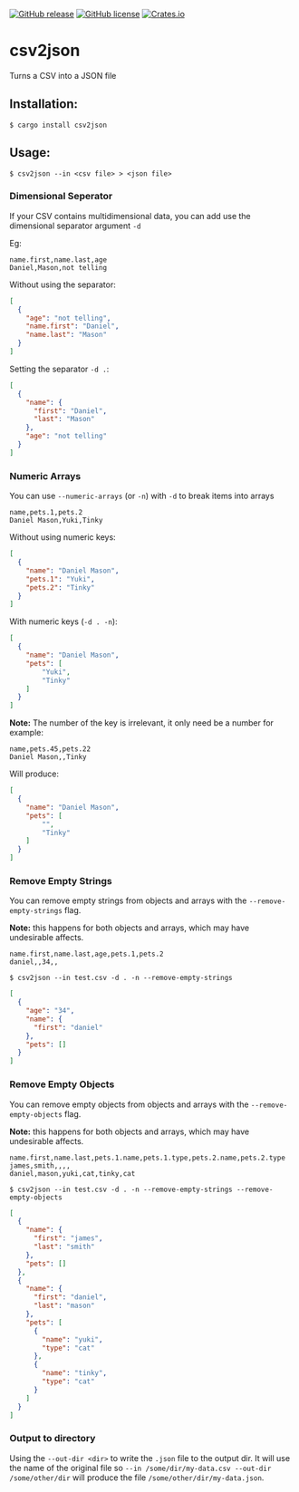 [![GitHub release](https://img.shields.io/github/release/apolitical/csv2json.svg)](https://github.com/apolitical/csv2json/releases)
[![GitHub license](https://img.shields.io/github/license/apolitical/csv2json.svg)](https://github.com/apolitical/csv2json/blob/master/LICENSE)
[![Crates.io](https://img.shields.io/crates/v/csv2json.svg)](https://crates.io/crates/csv2json)

csv2json
========

Turns a CSV into a JSON file

Installation:
-------------

```
$ cargo install csv2json
```

Usage:
------

```
$ csv2json --in <csv file> > <json file>
```

### Dimensional Seperator

If your CSV contains multidimensional data, you can add use the dimensional separator argument `-d`

Eg:
```csv
name.first,name.last,age
Daniel,Mason,not telling
```

Without using the separator:
```json
[
  {
    "age": "not telling",
    "name.first": "Daniel",
    "name.last": "Mason"
  }
]
```

Setting the separator `-d .`:
```json
[
  {
    "name": {
      "first": "Daniel",
      "last": "Mason"
    },
    "age": "not telling"
  }
]
```

### Numeric Arrays

You can use `--numeric-arrays` (or `-n`) with `-d` to break items into arrays

```csv
name,pets.1,pets.2
Daniel Mason,Yuki,Tinky
```

Without using numeric keys:
```json
[
  {
    "name": "Daniel Mason",
    "pets.1": "Yuki",
    "pets.2": "Tinky"
  }
]
```

With numeric keys (`-d . -n`):
```json
[
  {
    "name": "Daniel Mason",
    "pets": [
        "Yuki",
        "Tinky"
    ]
  }
]
```

**Note:** The number of the key is irrelevant, it only need be a number for example:

```csv
name,pets.45,pets.22
Daniel Mason,,Tinky
```

Will produce:

```json
[
  {
    "name": "Daniel Mason",
    "pets": [
        "",
        "Tinky"
    ]
  }
]
```

### Remove Empty Strings

You can remove empty strings from objects and arrays with the `--remove-empty-strings` flag.

**Note:** this happens for both objects and arrays, which may have undesirable affects.

```csv
name.first,name.last,age,pets.1,pets.2
daniel,,34,,
```

```shell
$ csv2json --in test.csv -d . -n --remove-empty-strings
```

```json
[
  {
    "age": "34",
    "name": {
      "first": "daniel"
    },
    "pets": []
  }
]
```

### Remove Empty Objects

You can remove empty objects from objects and arrays with the `--remove-empty-objects` flag.

**Note:** this happens for both objects and arrays, which may have undesirable affects.

```csv
name.first,name.last,pets.1.name,pets.1.type,pets.2.name,pets.2.type
james,smith,,,,
daniel,mason,yuki,cat,tinky,cat
```

```shell
$ csv2json --in test.csv -d . -n --remove-empty-strings --remove-empty-objects
```

```json
[
  {
    "name": {
      "first": "james",
      "last": "smith"
    },
    "pets": []
  },
  {
    "name": {
      "first": "daniel",
      "last": "mason"
    },
    "pets": [
      {
        "name": "yuki",
        "type": "cat"
      },
      {
        "name": "tinky",
        "type": "cat"
      }
    ]
  }
]
```

### Output to directory

Using the `--out-dir <dir>` to write the `.json` file to the output dir. It will use the name of the
original file so `--in /some/dir/my-data.csv --out-dir /some/other/dir` will produce the file
`/some/other/dir/my-data.json`.
